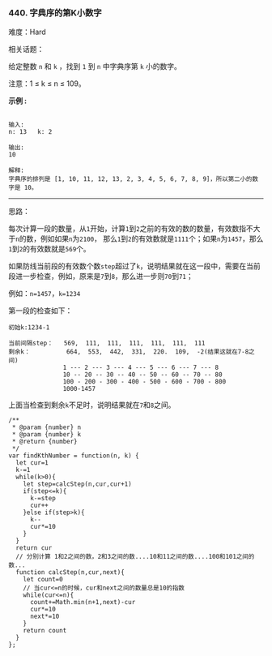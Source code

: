 ### 440. 字典序的第K小数字

难度：Hard

相关话题：

给定整数 `n` 和 `k` ，找到 `1` 到 `n` 中字典序第 `k` 小的数字。



注意：1 &le; k &le; n &le; 109。



**示例 :** 



```

输入:
n: 13   k: 2

输出:
10

解释:
字典序的排列是 [1, 10, 11, 12, 13, 2, 3, 4, 5, 6, 7, 8, 9]，所以第二小的数字是 10。
```



-----

思路：

每次计算一段的数量，从`1`开始，计算`1`到`2`之前的有效的数的数量，有效数指不大于`n`的数，例如如果`n`为`2100`，
那么`1`到`2`的有效数就是`1111`个；如果`n`为`1457`，那么`1`到`2`的有效数就是`569`个。

如果防线当前段的有效数个数`step`超过了`k`，说明结果就在这一段中，需要在当前段进一步检查，例如，原来是`7`到`8`，那么进一步则`70`到`71`；

例如：`n=1457`，`k=1234`

第一段的检查如下：
```
初始k:1234-1

当前间隔step：   569,  111,  111,  111,  111,  111,  111
剩余k：          664,  553,  442,  331,  220.  109,  -2(结果这就在7-8之间)
               1 --- 2 --- 3 --- 4 --- 5 --- 6 --- 7 --- 8
               10 -- 20 -- 30 -- 40 -- 50 -- 60 -- 70 -- 80
               100 - 200 - 300 - 400 - 500 - 600 - 700 - 800
               1000-1457   
```

上面当检查到剩余`k`不足时，说明结果就在`7`和`8`之间。

```
/**
 * @param {number} n
 * @param {number} k
 * @return {number}
 */
var findKthNumber = function(n, k) {
  let cur=1
  k-=1
  while(k>0){
    let step=calcStep(n,cur,cur+1)
    if(step<=k){
      k-=step
      cur++
    }else if(step>k){
      k--
      cur*=10
    }
  }
  return cur
  // 分别计算 1和2之间的数，2和3之间的数....10和11之间的数....100和101之间的数...
  function calcStep(n,cur,next){
    let count=0
    // 当cur<=n的时候，cur和next之间的数量总是10的指数
    while(cur<=n){
      count+=Math.min(n+1,next)-cur
      cur*=10
      next*=10
    }
    return count
  }
};
```

